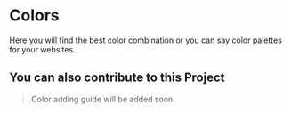 # Colors

Here you will find the best color combination or you can say color palettes for your websites.

## You can also contribute to this Project

> Color adding guide will be added soon
